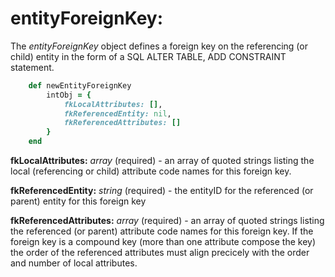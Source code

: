 # entityForeignKey:

The *entityForeignKey* object defines a foreign key on the referencing (or child) entity in the form of a SQL ALTER TABLE, ADD CONSTRAINT statement.

````ruby
    def newEntityForeignKey
        intObj = {
            fkLocalAttributes: [],
            fkReferencedEntity: nil,
            fkReferencedAttributes: []
        }
    end
````

__fkLocalAttributes:__ *array* (required) - an array of quoted strings listing the local (referencing or child) attribute code names for this foreign key.

__fkReferencedEntity:__ *string* (required) - the entityID for the referenced (or parent) entity for this foreign key

__fkReferencedAttributes:__ *array* (required) - an array of quoted strings listing the referenced (or parent) attribute code names for this foreign key.  If the foreign key is a compound key (more than one attribute compose the key) the order of the referenced attributes must align precicely with the order and number of local attributes.
